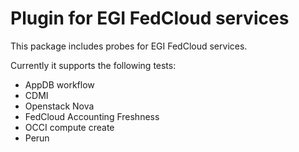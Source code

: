 # Plugin for EGI FedCloud services

This package includes probes for EGI FedCloud services.

Currently it supports the following tests:
 - AppDB workflow
 - CDMI
 - Openstack Nova
 - FedCloud Accounting Freshness
 - OCCI compute create
 - Perun
